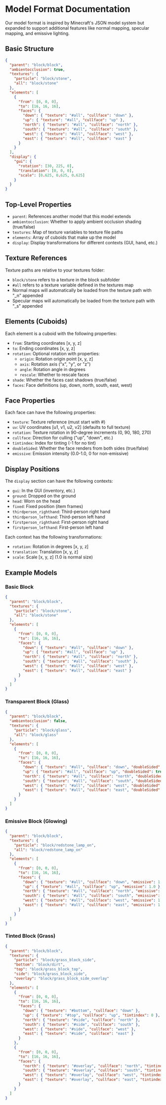 # Model Format Documentation

Our model format is inspired by Minecraft's JSON model system but expanded to support additional features like normal mapping, specular mapping, and emissive lighting.

## Basic Structure

```json
{
  "parent": "block/block",
  "ambientocclusion": true,
  "textures": {
    "particle": "block/stone",
    "all": "block/stone"
  },
  "elements": [
    {
      "from": [0, 0, 0],
      "to": [16, 16, 16],
      "faces": {
        "down": { "texture": "#all", "cullface": "down" },
        "up": { "texture": "#all", "cullface": "up" },
        "north": { "texture": "#all", "cullface": "north" },
        "south": { "texture": "#all", "cullface": "south" },
        "west": { "texture": "#all", "cullface": "west" },
        "east": { "texture": "#all", "cullface": "east" }
      }
    }
  ],
  "display": {
    "gui": {
      "rotation": [30, 225, 0],
      "translation": [0, 0, 0],
      "scale": [0.625, 0.625, 0.625]
    }
  }
}
```

## Top-Level Properties

- `parent`: References another model that this model extends
- `ambientocclusion`: Whether to apply ambient occlusion shading (true/false)
- `textures`: Map of texture variables to texture file paths
- `elements`: Array of cuboids that make up the model
- `display`: Display transformations for different contexts (GUI, hand, etc.)

## Texture References

Texture paths are relative to your textures folder:
- `block/stone` refers to a texture in the block subfolder
- `#all` refers to a texture variable defined in the textures map
- Normal maps will automatically be loaded from the texture path with "_n" appended
- Specular maps will automatically be loaded from the texture path with "_s" appended

## Elements (Cuboids)

Each element is a cuboid with the following properties:
- `from`: Starting coordinates [x, y, z]
- `to`: Ending coordinates [x, y, z]
- `rotation`: Optional rotation with properties:
  - `origin`: Rotation origin point [x, y, z]
  - `axis`: Rotation axis ("x", "y", or "z")
  - `angle`: Rotation angle in degrees
  - `rescale`: Whether to rescale faces
- `shade`: Whether the faces cast shadows (true/false)
- `faces`: Face definitions (up, down, north, south, east, west)

## Face Properties

Each face can have the following properties:
- `texture`: Texture reference (must start with #)
- `uv`: UV coordinates [u1, v1, u2, v2] (defaults to full texture)
- `rotation`: Texture rotation in 90-degree increments (0, 90, 180, 270)
- `cullface`: Direction for culling ("up", "down", etc.)
- `tintindex`: Index for tinting (-1 for no tint)
- `doubleSided`: Whether the face renders from both sides (true/false)
- `emissive`: Emission intensity (0.0-1.0, 0 for non-emissive)

## Display Positions

The `display` section can have the following contexts:
- `gui`: In the GUI (inventory, etc.)
- `ground`: Dropped on the ground
- `head`: Worn on the head
- `fixed`: Fixed position (item frames)
- `thirdperson_righthand`: Third-person right hand
- `thirdperson_lefthand`: Third-person left hand
- `firstperson_righthand`: First-person right hand
- `firstperson_lefthand`: First-person left hand

Each context has the following transformations:
- `rotation`: Rotation in degrees [x, y, z]
- `translation`: Translation [x, y, z]
- `scale`: Scale [x, y, z] (1.0 is normal size)

## Example Models

### Basic Block
```json
{
  "parent": "block/block",
  "textures": {
    "particle": "block/stone",
    "all": "block/stone"
  },
  "elements": [
    {
      "from": [0, 0, 0],
      "to": [16, 16, 16],
      "faces": {
        "down": { "texture": "#all", "cullface": "down" },
        "up": { "texture": "#all", "cullface": "up" },
        "north": { "texture": "#all", "cullface": "north" },
        "south": { "texture": "#all", "cullface": "south" },
        "west": { "texture": "#all", "cullface": "west" },
        "east": { "texture": "#all", "cullface": "east" }
      }
    }
  ]
}
```

### Transparent Block (Glass)
```json
{
  "parent": "block/block",
  "ambientocclusion": false,
  "textures": {
    "particle": "block/glass",
    "all": "block/glass"
  },
  "elements": [
    {
      "from": [0, 0, 0],
      "to": [16, 16, 16],
      "faces": {
        "down": { "texture": "#all", "cullface": "down", "doubleSided": true },
        "up": { "texture": "#all", "cullface": "up", "doubleSided": true },
        "north": { "texture": "#all", "cullface": "north", "doubleSided": true },
        "south": { "texture": "#all", "cullface": "south", "doubleSided": true },
        "west": { "texture": "#all", "cullface": "west", "doubleSided": true },
        "east": { "texture": "#all", "cullface": "east", "doubleSided": true }
      }
    }
  ]
}
```

### Emissive Block (Glowing)
```json
{
  "parent": "block/block",
  "textures": {
    "particle": "block/redstone_lamp_on",
    "all": "block/redstone_lamp_on"
  },
  "elements": [
    {
      "from": [0, 0, 0],
      "to": [16, 16, 16],
      "faces": {
        "down": { "texture": "#all", "cullface": "down", "emissive": 1.0 },
        "up": { "texture": "#all", "cullface": "up", "emissive": 1.0 },
        "north": { "texture": "#all", "cullface": "north", "emissive": 1.0 },
        "south": { "texture": "#all", "cullface": "south", "emissive": 1.0 },
        "west": { "texture": "#all", "cullface": "west", "emissive": 1.0 },
        "east": { "texture": "#all", "cullface": "east", "emissive": 1.0 }
      }
    }
  ]
}
```

### Tinted Block (Grass)
```json
{
  "parent": "block/block",
  "textures": {
    "particle": "block/grass_block_side",
    "bottom": "block/dirt",
    "top": "block/grass_block_top",
    "side": "block/grass_block_side",
    "overlay": "block/grass_block_side_overlay"
  },
  "elements": [
    {
      "from": [0, 0, 0],
      "to": [16, 16, 16],
      "faces": {
        "down": { "texture": "#bottom", "cullface": "down" },
        "up": { "texture": "#top", "cullface": "up", "tintindex": 0 },
        "north": { "texture": "#side", "cullface": "north" },
        "south": { "texture": "#side", "cullface": "south" },
        "west": { "texture": "#side", "cullface": "west" },
        "east": { "texture": "#side", "cullface": "east" }
      }
    },
    {
      "from": [0, 0, 0],
      "to": [16, 16, 16],
      "faces": {
        "north": { "texture": "#overlay", "cullface": "north", "tintindex": 0 },
        "south": { "texture": "#overlay", "cullface": "south", "tintindex": 0 },
        "west": { "texture": "#overlay", "cullface": "west", "tintindex": 0 },
        "east": { "texture": "#overlay", "cullface": "east", "tintindex": 0 }
      }
    }
  ]
}
```
